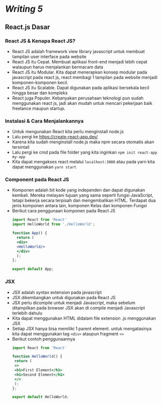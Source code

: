 # _Writing 5_
## React.js Dasar
### React JS & Kenapa React JS?
- React JS adalah framework view library javascript untuk membuat tampilan user interface pada website
- React JS itu Cepat. Membuat aplikasi front-end menjadi lebih cepat walaupun harus menjalankan bermacam data
- React JS itu Modular. Kita dapat menerapkan konsep modular pada javascript pada react js, react membagi 1 tampilan pada website menjadi komponen-komponen kecil.
- React JS itu Scalable. Dapat digunakan pada aplikasi bersekala kecil hingga besar dan kompleks
- React juga Populer. Kebanyakan perusahaan teknologi pun sudah menggunakan react js, jadi akan mudah untuk mencari pekerjaan baik freelance maupun startup.

### Instalasi & Cara Menjalankannya
- Untuk mengunakan React kita perlu menginstall node.js
- Lalu pergi ke https://create-react-app.dev/
- Karena kita sudah menginstall node.js maka npm secara otomatis akan tersintall
- Lalu pergi ke cmd pada file folder yang kita inginkan ```npm init react-app my-app ```
- Kita dapat mengakses react melalui ```localhost:3000``` atau pada yarn kita dapat menggunakan ```yarn start```

### Component pada React JS
- Komponen adalah bit kode yang independen dan dapat digunakan kembali. Mereka melayani tujuan yang sama seperti fungsi JavaScript, tetapi bekerja secara terpisah dan mengembalikan HTML. Terdapat dua jenis komponen antara lain, komponen Kelas dan komponen Fungsi
- Berikut cara penggunaan komponen pada React JS
  ```jsx
  import React from 'React'
  import HelloWorld from './HelloWorld';

  function App() {
    return (
    <div>
    <HelloWorld/>
    </div>
    );
  };

  export default App;
  ```

### JSX
- JSX adalah syntax extension pada javascript
- JSX dikembangkan untuk digunakan pada React JS
- JSX perlu dicompile untuk menjadi Javascript, maka sebelum ditampilkan pada browser JSX akan di compile menjadi Javascript terlebih dahulu
- Kita dapat menggunakan HTML didalam file extension .js menggunakan JSX
- Setiap JSX hanya bisa memiliki 1 parent element. untuk mengatasinya kita dapat menggunakan tag `<div>` ataupun fragment `<>`
- Berikut contoh penggunaannya
  ```jsx
  import React from 'React'

  function HelloWorld() {
   return (
   <>
   <h1>First Element</h1>
   <h1>Second Element</h1>
   </>
   );
  };

  export default HelloWorld;
  ```
